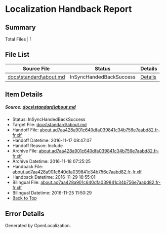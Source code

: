 # <a name='report-top'></a> Localization Handback Report

## Summary
 Total Files | 1

## File List
 Source File | Status | Details 
 ----------- | ------ | ------- 
 [docs\standard\about.md](https://github.com/dotnet/docs/blob/25ffe74610e938c23294654b35f095fb824d3068/docs/standard/about.md) | InSyncHandedBackSuccess | [Details](#f658a9f506c436d86282407d2cf40867f6717e4f3253)

## Item Details
##### <a name='f658a9f506c436d86282407d2cf40867f6717e4f3253'></a> Source: [docs\standard\about.md](https://github.com/dotnet/docs/blob/25ffe74610e938c23294654b35f095fb824d3068/docs/standard/about.md)
* Status: InSyncHandedBackSuccess
* Target File: [docs\standard\about.md](https://github.com/dotnet/docs.fr-fr/blob/db2ab0468c0c93818b90002fbefc4a75afd651ca/docs/standard/about.md)
* Handoff File: [about.ad7aa428a901c640dfa039841c34b756e7aabd82.fr-fr.xlf](https://github.com/dotnet/docs.handoff/blob/e33fc18f64977451722a36ba4dc62fd7e680243b/ol-handoff/dotnet/docs.fr-fr/master/ht-p2/about.ad7aa428a901c640dfa039841c34b756e7aabd82.fr-fr.xlf)
* Handoff Datetime: 2016-11-17 08:47:07
* Handoff Reason: Include
* Archive File: [about.ad7aa428a901c640dfa039841c34b756e7aabd82.fr-fr.xlf](https://github.com/dotnet/docs.handoff/blob/1b9a0992c2da97a9007e2fa5cc88140d26f9b173/ol-archive/dotnet/docs.fr-fr/master/ht-p2/about.ad7aa428a901c640dfa039841c34b756e7aabd82.fr-fr.xlf)
* Archive Datetime: 2016-11-18 07:25:25
* Handback File: [about.ad7aa428a901c640dfa039841c34b756e7aabd82.fr-fr.xlf](https://github.com/dotnet/docs.handback/blob/e9df5b51b11bca0f182b2ff1eea6d23bffd4cfa0/ol-handback/dotnet/docs.fr-fr/master/ht-p2/about.ad7aa428a901c640dfa039841c34b756e7aabd82.fr-fr.xlf)
* Handback Datetime: 2016-11-29 16:55:01
* Bilingual File: [about.ad7aa428a901c640dfa039841c34b756e7aabd82.fr-fr.xlf](https://github.com/dotnet/docs.handback/blob/b2fabbd258d74b0b94ca8d2392d1f82c33b8be83/ol-handback/dotnet/docs.fr-fr/master/ht-p2/about.ad7aa428a901c640dfa039841c34b756e7aabd82.fr-fr.xlf)
* Bilingual Datetime: 2016-11-25 11:50:29
* [Back to Top](#report-top)


## Error Details

Generated by OpenLocalization.
